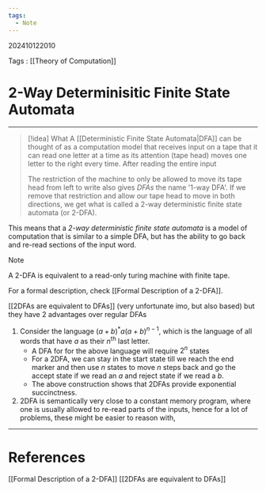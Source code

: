 ```yaml
---
tags:
  - Note
---
```

202410122010

Tags : [[Theory of Computation]]
# 2-Way Determinisitic Finite State Automata
---
>[!idea] What
>A [[Deterministic Finite State Automata|DFA]] can be thought of as a computation model that receives input on a tape that it can read one letter at a time as its attention (tape head) moves one letter to the right every time. After reading the entire input 
>
>The restriction of the machine to only be allowed to move its tape head from left to write also gives *DFAs* the name '1-way DFA'. 
>If we remove that restriction and allow our tape head to move in both directions, we get what is called a 2-way deterministic finite state automata (or 2-DFA).

This means that a *2-way deterministic finite state automata* is a model of computation that is similar to a simple DFA, but has the ability to go back and re-read sections of the input word.

>[!note]
>A 2-DFA is equivalent to a read-only turing machine with finite tape.

For a formal description, check [[Formal Description of a 2-DFA]].

[[2DFAs are equivalent to DFAs]] (very unfortunate imo, but also based) but they have 2 advantages over regular DFAs
1. Consider the language $(a+b)^*a(a+b)^{n-1}$, which is the language of all words that have $a$ as their $n^\text{th}$ last letter.
	- A DFA for for the above language will require $2^n$ states
	- For a 2DFA, we can stay in the start state till we reach the end marker and then use $n$ states to move $n$ steps back and go the accept state if we read an $a$ and reject state if we read a $b$. 
	- The above construction shows that 2DFAs provide exponential succinctness.
2. 2DFA is semantically very close to a constant memory program, where one is usually allowed to re-read parts of the inputs, hence for a lot of problems, these might be easier to reason with,

---
# References
[[Formal Description of a 2-DFA]]
[[2DFAs are equivalent to DFAs]]
